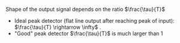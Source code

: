 Shape of the output signal depends on the ratio $\frac{\tau}{T}$ 
- Ideal peak detector (flat line output after reaching peak of input): $\frac{\tau}{T} \rightarrow \infty$ .
- "Good" peak detector $\frac{\tau}{T}$ is much larger than 1